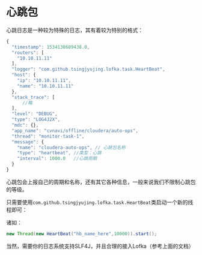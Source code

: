 # 心跳包

心跳日志是一种较为特殊的日志，其有着较为特别的格式：
```js
{
  "timestamp": 1534138689438.0,
  "routers": [
    "10.10.11.11"
  ],
  "logger": "com.github.tsingjyujing.lofka.task.HeartBeat",
  "host": {
    "ip": "10.10.11.11",
    "name": "10.10.11.11"
  },
  "stack_trace": [
      //略
  ],
  "level": "DEBUG",
  "type": "LOG4J2X",
  "mdc": {},
  "app_name": "cvnavi/offline/cloudera/auto-ops",
  "thread": "monitor-task-1",
  "message": {
    "name": "cloudera-auto-ops", // 心跳包名称
    "type": "heartbeat", //类型：心跳
    "interval": 1000.0   //心跳周期
  }
}
```
心跳包会上报自己的周期和名称，还有其它各种信息，一般来说我们不限制心跳包的等级。

只需要使用`com.github.tsingjyujing.lofka.task.HeartBeat`类启动一个新的线程即可：

诸如：

```java
new Thread(new HeartBeat("hb_name_here",10000)).start();
```

当然，需要你的日志系统支持SLF4J，并且合理的接入Lofka（参考上面的文档）
